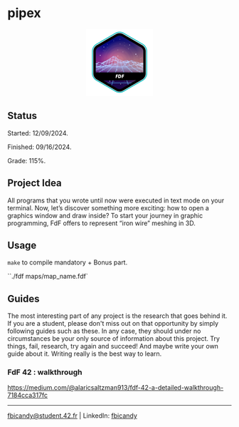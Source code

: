 # pipex 

<p align="center">
  <img src="https://github.com/FreddyBicandy50/42-fdf/blob/main/fdfe.png" alt="fdf project badge"/>
</p>

## Status
Started: 12/09/2024.

Finished: 09/16/2024.

Grade: 115%.

## Project Idea
All programs that you wrote until now were executed in text mode on your terminal. Now, let’s discover something more exciting: how to open a graphics window and draw inside? To start your journey in graphic programming, FdF offers to represent “iron wire” meshing in 3D.

## Usage
``make`` to compile mandatory + Bonus part.

``./fdf maps/map_name.fdf`

## Guides
The most interesting part of any project is the research that goes behind it. If you are a student, please don't miss out on that opportunity by simply following guides such as these. In any case, they should under no circumstances be your only source of information about this project. Try things, fail, research, try again and succeed! And maybe write your own guide about it. Writing really is the best way to learn.

### FdF 42 : walkthrough

https://medium.com/@alaricsaltzman913/fdf-42-a-detailed-walkthrough-7184cca317fc


---
fbicandy@student.42.fr | LinkedIn: [fbicandy](https://www.linkedin.com/in/freddy-bicandy/)
